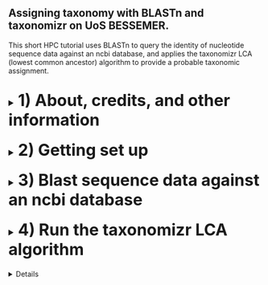 ## Assigning taxonomy with BLASTn and taxonomizr on UoS BESSEMER.
This short HPC tutorial uses BLASTn to query the identity of nucleotide sequence data against an ncbi database, and applies the taxonomizr LCA (lowest common ancestor) algorithm to provide a probable taxonomic assignment.
<br></br>
<font size="4">
<details><summary><font size="6"><b>1) About, credits, and other information</b></font></summary>
<br></br>

The workflow was designed for eukaryotic taxonomic assignment. It is an alternative to the _11 Assign taxonomy to ASVs_ step in Katy Maher's [dada2 pipeline](https://github.com/khmaher/HPC_dada2), which uses curated databases for bacterial and microbial sequence data.
<br></br>

For metabarcoding projects featuring non-microbial eukaryotic data, using blastn to query sequences against ncbi databases provides a reliable means of taxonomic identification. However, the ncbi database will probably contain multiple sequences that match the query sequence, making it hard to tell which taxa the query sequence belongs to. THE LCA (lowest common ancestor) algorthm assigns taxonomy based on the lowest common taxonomic ancestor shared by the different taxonomic groups identified by BLAST. 
<br></br>

This pipeline was originally designed to work with the MEGAN lowest common ancestor (LCA) algorithm (pipeline still available at the [hpc_blast2megan](https://github.com/ewan-harney/hpc_blast2megan) repository). Unfortunately the taxonomy database for MEGAN hasn't been updated since February 2022 (this was true as of September 2024), which can lead to missing results. The R package [taxonomizr](https://github.com/sherrillmix/taxonomizr) provides a useful alternative because it incorporates a function to download the latest taxonomy data from ncbi. We run that function every month, maintaining an up-to-date version of the database on Bessemer. The blast2taxonomizr pipeline then uses the `condenseTaxa()` function of taxonomizr to provide LCA information.
<br></br>

Although designed to follow the dada2 pipeline, this workflow can be applied to query any nucleotide sequence data in fasta format. The code has been written for use with the University of Sheffield's [BESSEMER](https://docs.hpc.shef.ac.uk/en/latest/bessemer/index.html) system but should be applicable to any GNU/Linux based HPC system once the appropriate modifications are made (your mileage may vary).
<br></br>

Code which the user must run is highlighted in a code block like this:

```
I am code - you must run me
```

When we refer to programs, functions, filepaths, directory names, and file names within normal text we use inline code, like this:

Running `blastn` will create the `all_blast.out.tab` file within the `blast_out` directory
<br></br>

When a specific button should be pressed this is shown in double quotes, like so:

* press "y" then "enter"
<br></br>

Contact: Ewan Harney //  e.harney@sheffield.ac.uk
<br>
</details>
<br>

<details><summary><font size="6"><b>2) Getting set up</b></font></summary>
<br></br>

<font size="4"><b>2.1) Access the HPC</b></font>
<br></br>
This workflow assumes you have already been using BESSEMER to run the dada2 pipeline. If that's not the case and you wish to get set up on this particular HPC, please refer to sections 2.1 - 2.4 of the [dada2 pipeline](https://github.com/khmaher/HPC_dada2)
<br></br>

<font size="4"><b>2.2) Navigate to your working directory</b></font>
<br></br>
Navigate to your project directory. If you have been running the dada2 analysis you likely have a `my_project` directory within the `/fastdata` directory on BESSEMER. Within `my_project` is the `working_data` directory, which contains the sequence data in a file called `06_ASV_seqs.fasta`. If you have not been running the dada2 pipeline, you can navigate to the directory containing your sequence data or a parent directory, whichever you prefer (the relative path to the fasta file will be specified when running the script).
<br></br>

<font size="4"><b>2.3) Copy blast2taxonomizr scripts</b></font>
<br></br>
Clone (download) this github repository, and copy the `b2t_scripts` directory contained within to your current location.
  
```
git clone "https://github.com/ewan-harney/hpc_blast2taxonomizr"
cp -r hpc_blast2taxonomizr/b2t_scripts .
```

Check the contents of the b2t_scripts directory. There should be 7 script files in the directory: 5 .sh files and 2 .R scripts:

```
ls b2t_scripts
```

<font size="4"><b>2.4) A note on editing scripts</b></font>
<br></br>
Unlike the scripts in the dada2 pipeline, the 01 blast scripts (01, 01A, 01B) do not require an email address as a command line argument. By default the user will not receive email confirmation of job completion; however, this can be easily altered through a small change to the resource request section at the top of the .sh scripts. A script can be viewed and edited with the `nano` command and the relative or absolute path to the script, e.g. :

```
nano b2t_scripts/01_run_blastn_simple.sh
```

This will start the text editor `nano`. Notice that the first line of the script is `#!/bin/bash`, followed by an empty line, and then several lines commencing with `#SBATCH`. These `#SBATCH` arguments are used by slurm when the script is submitted (with `sbatch` or `qsub`) and allow the user to control certain parameters relating to job submission. Notice that the last `#SBATCH` line is `#SBATCH --mail-user=user@uni.ac.uk`. 

Using the arrow key, go to this line and change user@uni.ac.uk to your own email address. In my case I would edit the code so that it reads `#SBATCH --mail-user=e.harney@sheffield.ac.uk`.

Once you have made this change, you will need to save it. Notice at the bottom of the screen are lines of commands, such as "^G Get Help" and "^X Exit" etc. The "^" means holding down the control (windows) or command (mac) key. Pressing the "X" key whilst holding down control/command will allow you to save (if there have been changes) and exit. After pressing "^X" you will be prompted to save the changes (options are "y" for yes, "n" for no and "^C" for cancel). Press "y". You will then be given the chance to rename the file if you want. In our case we want to keep the old name, so simply press "enter" to save the file with the same name and exit `nano`.
<br>
</details>
<br>

<details><summary><font size="6"><b>3) Blast sequence data against an ncbi database</font></b></summary>
<br></br>

<font size="4"><b>3.1) Determine how many sequences are in your fasta file</b></font>
<br></br>

Depending on the size and number of sequences in our fasta file and the size of the database being used, this step can be quite slow. If your fasta file contains thousands of sequences, we can speed things up by slitting the fasta file into chunks and running `blastn` in parallel using the array functionality of slurm. This workflow therefore contains 2 different options for running blastn:

1. If you have < 1000 sequences we suggest running the single script: `01_run_blastn_simple.sh`
2. If you have > 1000 sequences we suggest splitting the file into chunks running it in array mode with the A and B scripts: `01A_run_prep_for_blast.sh` and `01B_run_blastn_array.sh`

<br>
To see how many sequences are in your fasta file, run the following:

```
grep -c '>' working_data/06_ASV_seqs.fasta
```

Although we suggest 1000 sequences as a threshold, you can run an array with less than 1000 sequences or the simple blast more than 1000 sequences (although this may take days to run). In section 3.2 we describe how to run `blastn` in simple mode, and in section 3.3 we describe how to run it in array mode.
<br></br>

<font size="4"><b>3.2) Running blastn in simple mode</b></font>
<br></br>

Running `blastn` in simple mode will create a new directory called `blast_out` in your current directory, as well as symbolic links to the ncbi taxadb files `taxdb.btd` and `taxdb.bti`. It will then run blastn and the output will be saved as `blast_out/all_blast.out.tab`. 
<br></br>

<b>To run `01_run_blastn_simple.sh` you need to provide:</b>
* the relative path to the fasta file containing the sequence data (-F)
* the location of an ncbi database on the HPC (-B)
<br></br>

It is most likely that you will use the nt database, which contains all nucleotide sequences available on GenBank. However, you can also supply a smaller or bespoke indexed database. Here we assume you are using nt. This is an example of how to submit the job on Bessemer:
  
```
sbatch b2t_scripts/01_run_blastn_simple.sh -F working_data/06_ASV_seqs.fasta -B /shared/genomicsdb2/shared/ncbi_nt/current/nt
```

<font size="4"><b>3.3) Running blastn in array mode</b></font>
<br></br>

Running `blastn` in array mode requires running 2 scripts one after the other: `01A_run_split_fasta.sh` then `01B_run_blastn_array.sh`.
<br></br>

The `01A_run_prep_for_blast.sh` splits the input fasta file into chunks each containing 100 sequences which are written to a new directory called `split_fasta` (files will be named `chunk0.fa`,`chunk100.fa` etc). It also creates symbolic links to the ncbi taxadb files `taxdb.btd` and `taxdb.bti`, and makes a directory called `blast_logs`; all of these will be used in the following script. Finally it creates a text file called `split_fasta_list_of_X.txt` with the names of all the chunk.fa files to be used in script 01B. In your file the 'X' will be the total number of chunk.fa files and is an important parameter for `01B_run_blastn_array.sh`.
<br></br>

<b>To run `01A_run_prep_for_blast.sh` you need to provide:</b>
* the relative path to the fasta file containing the sequence data (-F)
<br></br>

An example command if you have run the dada2 pipeline might be:
  
```
sbatch b2t_scripts/01A_run_prep_for_blast.sh -F working_data/06_ASV_seqs.fasta
```
  
The `01B_run_blastn_array.sh` script will then use an array to simultaneously blast multiple chunk.fa files against an ncbi database. This script will create a new directory called `blast_out` in your current directory and write the output of blasting each chunk against the database to a seperate output in that folder (files will be named `chunk0.fa_blast.out.tab`, `chunk100.fa_blast.out.tab` etc).
<br></br>

<b>To run `01B_run_blastn_array.sh` you need to provide:</b>
* the location of an ncbi database on the HPC (-B)
* the number of input files to be run on the array (-N)
<br></br>

As stated in section 3.2, it is most likely that you will use the database nt. The number -N is contained in the file name of `split_fasta_list_of_X.txt` (in place of the 'X'). This can be viewed with the following command:
  
```
ls split_fasta/split_fasta*
```
  
Slurm job arrays allow batch jobs to be broken down into parts and run in parallel, saving time for the user. However, the script and it's submission to Bessemer are somewhat different to normal sbatch jobs. For more information on arrays refer to the Sheffield HPC documentation on [advanced job submission](https://docs.hpc.shef.ac.uk/en/latest/hpc/scheduler/advanced_job_submission_and_control.html#gsc.tab=0). 
<br></br>

If our original sequence.fasta file contained 2350 sequuences, it would have been split into 24 chunks, with the txt file named `split_fasta_list_of_24.txt`. This number, <b>24</b>, would appear twice when we submit this job; as the array limit and as the value of -N. For example:
  
```
sbatch --array=1-24 b2t_scripts/01B_run_blastn_array.sh -B /shared/genomicsdb2/shared/ncbi_nt/current/nt -N 24
```
  
Notice that `sbatch` is followed by ` --array=1-` and then the number specific to our data set. This number also appears at the end of the command following the -N flag. Error and output log files for each job of the array will be written to the directory `blast_logs`.
<br></br>

<font size="4"><b>3.4) Monitoring and assessing the result of blastn</b></font>
<br></br>

Running `blastn` against the nt database can take a while. To follow the status of the job run the following command: 

```
squeue --me
```
  
For more information about the `squeue` output, refer to the Sheffield HPC documentation on [squeue](https://docs.hpc.shef.ac.uk/en/latest/referenceinfo/scheduler/SLURM/Common-commands/squeue.html#gsc.tab=0). `squeue` will show the status of the job, and in the case of an array, how many of the subjobs have been submitted and how many are still queued.
<br></br>  
If `blastn` was run in simple mode, `blast_out` should contain a single file called `all_blast.out.tab`, and if it was run in array mode, it will contain several chunk.fa_blast.out.tab files. Look at the contents of (one of) these file(s) with:
  
```
head blast_out/all_blast.out.tab 
```
  
or 

```
head blast_out/chunk0.fa_blast.out.tab
```
  
Information about blast tabular output can be found at the [Metagenomics wiki](https://www.metagenomics.wiki/tools/blast/blastn-output-format-6). The column headers in your file(s) correspond to:

qseqid / *saccver* / pident / length / mismatch / gapopen / qstart / qend / sstart / send / evalue / bitscore / *staxid* / *ssciname* / *scomnames* / *sblastname* / *sskingdoms* / *stitle*

(italics highlight differences to the default blast tabular output).
<br></br> 

All the rows displayed by head (the top 10) probably show results for the same sequence (ASV_1 if following the dada2 pipeline) because usually queries match many sequences in the nt database. Sometimes the alignment will be much better for one species than any other, but in other cases the alignments from many sequences will be comparable, and we may need to class the sequence at a higher taxonomic level (e.g. genus or family). To provide a likely taxonomic assignmnet for each ASV we will apply a lowest common ancestor (LCA) algorithm.
<br>
</details>
<br>

<details><summary><font size="6"><b>4) Run the taxonomizr LCA algorithm</font></b></summary>
<br></br>

For this step we will use [taxonomizr](https://github.com/sherrillmix/taxonomizr), an R package designed parse NCBI taxonomy files and help with taxonomy assignment. The `condenceTaxa()` function calculates the lowest common ancestor or [LCA](https://en.wikipedia.org/wiki/Lowest_common_ancestor) using multiple blast results.
<br></br>

The `02_run_taxonomizr_lca.sh` script takes the output from `blast_out`, and does the following:
<br></br>

1. If blast was run in array mode, chunks are merged (this is automatically detected)
2. Blast results are filtered by pident (percentage of identical positions: column 3), which is provided by the user
3. The sensitivity of the LCA algorithm is further adjusted be varying the top percent arguement (see below).
4. The output is a taxon path file (all the taxonomic levels to the lowest common ancestor), saved to `blast_out` and emailed to the user.
<br></br>

This script carries out some preparation on the command line and then calls an R script called `02_taxonomizr_lca.R`. It produces an intermediate file `filtered_blast.out.tab` and a final output file called `taxonomizr_taxon_path.tsv`.
<br></br>

<b>To run the `02_run_taxonomizr_lca.sh` script you must provide:</b>
* Minimum percentage identity (0-100) for the blast results to be considered by taxonomizr (-P)
* The Top Percent parameter (1-10) for lca calculation (-T)
* Full path to the taxonomizr accessionTaxa.sql database (-B)
* An email address (-E)
<br></br>

Blast will potentially output hundred of hits for each ASV. The minimum percentage identity threshold (-P) can be used to reduce the number of hits that are considered by taxonomizr. We suggest using a relatively high value to start with (90 or 95), which can be reduced if high numbers of NAs appear in the summary file.
<br></br>

We also provide a 'Top Percent' value (-T) to further adjust sensitivity. This filter removes any blast hits where the [bit score](https://www.metagenomics.wiki/tools/blast/evalue) is less than *100 minus T%* of the highest scoring blast hit. 
<br></br>

Top Percent can be set to anything from 0 to 100, but values of 1-10 are most appropriate. Setting Top Percent to a low value (1.5, 2) will retain fewer blast hits and probably result in better taxonomic assignment. However if the ASVs derive from organisms with poor representation in the reference database then it may be better to set Top Percent higher (5-10). The idea for the Top Percent filter is taken from MEGAN: for more information see the [MEGAN manual](https://software-ab.cs.uni-tuebingen.de/download/megan6/manual.pdf).
<br></br>

If running the analysis on BESSEMER, an up-to-date version of the taxonomizr database should be available at `/shared/genomicsdb2/shared/r_taxonomizr/current/accessionTaxa.sql`. You can also download your own version (but the file is rather large). For more details please refer to [taxonomizr](https://github.com/sherrillmix/taxonomizr). For deciding which values of -P and -T to use, we recommend initially using relatively strict (high) values for both, such as:
* -P 95
* -T 2
<br></br>

Thus you might run the job like so:

```
sbatch b2t_scripts/02_run_taxonomizr_lca.sh -P 95 -T 2 -B /shared/genomicsdb2/shared/r_taxonomizr/current/accessionTaxa.sql -E user@university.ac.uk
```
<br>
</details>
<br>

<details><summary><font size="6"><b>5) Check results and create summary files</font></b></summary>
<br><br>
  
<font size="4"><b>5.1) Run the `03_run_make_summary_files.sh` script </b></font>
<br><br>

The `taxonomizr_taxon_path.tsv` file produced in the previous step provides us with the taxon path to the LCA of each ASV. However, we may want to create addtional summary files, as well as files formatted for downstream analysis with the community analysis R package [phyloseq](https://joey711.github.io/phyloseq/). The final script of this pipeline, `03_run_make_summary_files.sh`, creates these files. As well as using the `taxonomizr_taxon_path.tsv` file, this step requires the `06_ASV_seqs.fasta` and `06_ASV_counts.tsv` files from the [dada2 pipeline](https://github.com/khmaher/HPC_dada2), which it expects to find in `working_data`.

The only arguement that needs to be provided to run the script is an email address, where the final summary file will be sent. The script can be run as follows:
  
```
sbatch b2t_scripts/03_run_make_summary_files.sh -E user@university.ac.uk
```
<br><br>

The script will generate some intermediate files which will be saved in `blast_out` (`taxonomizr_taxon_path_us.tsv`, `taxonomizr_summary_out.tsv`, and `taxonomizr_stats.txt`). It then calls an R script, `03_make_summary_files.R` which will combine taxonomizr results with dada2 results to produce a complete summary of the results from both pipelines (`ASV_taxa_seq_counts.tsv`) and files which can be used as input for downstream phyloseq analysis (`ps_taxamat.tsv`, `ps_countmat.tsv`, and `ps_phylogeny.rds`) all of which will be saved in `working_data`. When the script finishes running, the main summary (`ASV_taxa_seq_counts.tsv`) will be emailed to the user.
<br><br>

<font size="4"><b>5.2) Understanding the various output files </b></font>
<br><br>
Here we provide some information about the output generated by `03_run_make_summary_files.sh`. Initially three files are created in `blast_out`: 

* `taxonomizr_taxon_path_us.tsv` : similar to the original taxonomizr_taxon_path.tsv file, but with all spaces replaced by underscores (which makes it easier to parse).
* `taxonomizr_summary_out.tsv` : contains only the LCA and the LCA rank for each ASV (not the full taxon path)
* `taxonomizr_stats.txt` : provides an indication of taxonomizr performance.
<br></br>

These files are generated within a few seconds of the script beginning, so they can be inspected while you are waiting for the script to finish and send you the complete summary file. In particular, `taxonomizr_stats.txt`, is useful to view, as it shows how many ASV sequences have been assigned to each taxonomic rank. Ideally we would like most sequences to be are resolved to the species or genus level. You can view the file by running the following:
<br><br>
```
head blast_out/taxonomizr_stats.txt
```
It is common to have some ASVs with poor taxonomic assignment in these kinds of data sets, whether that is taxa only being assigned to higher levels (e.g. phylum or superkingdom), or not being assinged at all (here classed as NA). Deciding what is a 'good' result will depend on many factors including experiment type, sampling strategy, primers used etc. If you are not satisfied with your results, you can try tweaking the values of -P and -T in `02_run_taxonomizr_lca.sh`.
<br><br>

Reducing -P allows sequences with lower blast percentage identity to be considered by taxonomizr, and may reduce the number of sequences without assignment.  
Reducing -T will make the taxonomizr lca algorithm more stringent, potentially providing more specific taxonomic assignement.
<br><br>

The remaining files are created in working_data.
* `ASV_taxa_seq_counts.tsv` : complete summary of taxonomic results (lca taxon and taxon path to the lca taxon), sequence, and count results
* `ps_taxamat.tsv` : ASV taxon paths in phyloseq format
* `ps_countmat.tsv` : ASV count data in phyloseq format
* `ps_phylogeny.rds` : phylogenetic tree prepared according to protocol of [Callahan et al. 2016](https://f1000research.com/articles/5-1492/v1), see subsection _Construct the phylogenetic tree_,

Once the script finishes running the user will receive an email with the `ASV_taxa_seq_counts.tsv` file attached. Phyloseq phylogeny construction can take a while (depending on how many sequences are included in the analysis, up to 30 minutes), although the `ASV_taxa_seq_counts.tsv` file can usually be viewed within a couple of minutes of the script running.
</font>
<br>
</details>
<br>

